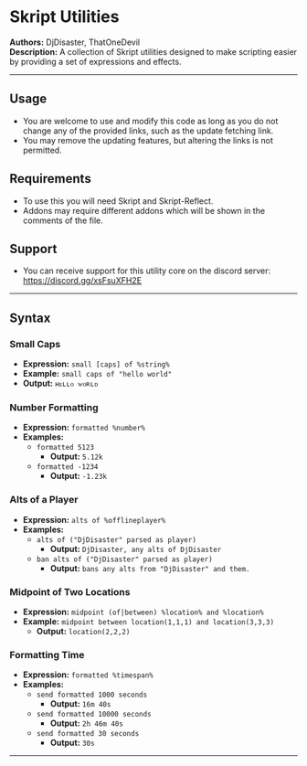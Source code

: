 # Skript Utilities

**Authors:** DjDisaster, ThatOneDevil  
**Description:** A collection of Skript utilities designed to make scripting easier by providing a set of expressions and effects.

---

## Usage
- You are welcome to use and modify this code as long as you do not change any of the provided links, such as the update fetching link.
- You may remove the updating features, but altering the links is not permitted.

## Requirements
- To use this you will need Skript and Skript-Reflect.
- Addons may require different addons which will be shown in the comments of the file.

## Support
- You can receive support for this utility core on the discord server: https://discord.gg/xsFsuXFH2E

---

## Syntax

### Small Caps
- **Expression:** `small [caps] of %string%`
- **Example:** `small caps of "hello world"`
- **Output:** `ʜᴇʟʟᴏ ᴡᴏʀʟᴅ`

### Number Formatting
- **Expression:** `formatted %number%`
- **Examples:**
  - `formatted 5123`
    - **Output:** `5.12k`
  - `formatted -1234`
    - **Output:** `-1.23k`

### Alts of a Player
- **Expression:** `alts of %offlineplayer%`
- **Examples:**
  - `alts of ("DjDisaster" parsed as player)`
    - **Output:** `DjDisaster, any alts of DjDisaster`
  - `ban alts of ("DjDisaster" parsed as player)`
    - **Output:** `bans any alts from "DjDisaster" and them.`

### Midpoint of Two Locations
- **Expression:** `midpoint (of|between) %location% and %location%`
- **Example:** `midpoint between location(1,1,1) and location(3,3,3)`
  - **Output:** `location(2,2,2)`

### Formatting Time
- **Expression:** `formatted %timespan%`
- **Examples:**
  - `send formatted 1000 seconds`
    - **Output:** `16m 40s`
  - `send formatted 10000 seconds`
    - **Output:** `2h 46m 40s`
  - `send formatted 30 seconds`
    - **Output:** `30s`

---
